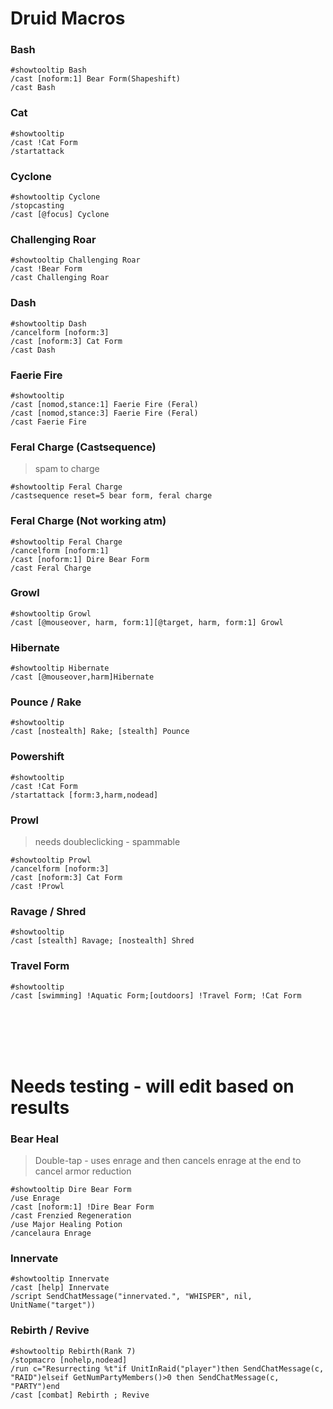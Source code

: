 # Druid Macros

### Bash
```
#showtooltip Bash
/cast [noform:1] Bear Form(Shapeshift)
/cast Bash
```

### Cat
```
#showtooltip
/cast !Cat Form
/startattack
```

### Cyclone
```
#showtooltip Cyclone
/stopcasting
/cast [@focus] Cyclone
```

### Challenging Roar
```
#showtooltip Challenging Roar
/cast !Bear Form
/cast Challenging Roar
```

### Dash
```
#showtooltip Dash
/cancelform [noform:3]
/cast [noform:3] Cat Form
/cast Dash
```

### Faerie Fire
```
#showtooltip
/cast [nomod,stance:1] Faerie Fire (Feral)
/cast [nomod,stance:3] Faerie Fire (Feral)
/cast Faerie Fire
```

### Feral Charge (Castsequence)
> spam to charge
```
#showtooltip Feral Charge
/castsequence reset=5 bear form, feral charge
```

### Feral Charge (Not working atm)
```
#showtooltip Feral Charge
/cancelform [noform:1]
/cast [noform:1] Dire Bear Form
/cast Feral Charge
```

### Growl
```
#showtooltip Growl
/cast [@mouseover, harm, form:1][@target, harm, form:1] Growl
```

### Hibernate
```
#showtooltip Hibernate
/cast [@mouseover,harm]Hibernate
```

### Pounce / Rake
```
#showtooltip
/cast [nostealth] Rake; [stealth] Pounce
```

### Powershift
```
#showtooltip
/cast !Cat Form
/startattack [form:3,harm,nodead]
```

### Prowl
> needs doubleclicking - spammable
```
#showtooltip Prowl
/cancelform [noform:3]
/cast [noform:3] Cat Form
/cast !Prowl
```

### Ravage / Shred
```
#showtooltip
/cast [stealth] Ravage; [nostealth] Shred
```

### Travel Form
```
#showtooltip
/cast [swimming] !Aquatic Form;[outdoors] !Travel Form; !Cat Form
```

<br>
<br>
<br>
<br>

# Needs testing - will edit based on results

### Bear Heal
> Double-tap - uses enrage and then cancels enrage at the end to cancel armor reduction
```
#showtooltip Dire Bear Form
/use Enrage
/cast [noform:1] !Dire Bear Form
/cast Frenzied Regeneration
/use Major Healing Potion
/cancelaura Enrage
```

### Innervate
```
#showtooltip Innervate
/cast [help] Innervate
/script SendChatMessage("innervated.", "WHISPER", nil, UnitName("target"))
```

### Rebirth / Revive
```
#showtooltip Rebirth(Rank 7)
/stopmacro [nohelp,nodead]
/run c="Resurrecting %t"if UnitInRaid("player")then SendChatMessage(c, "RAID")elseif GetNumPartyMembers()>0 then SendChatMessage(c, "PARTY")end
/cast [combat] Rebirth ; Revive
```